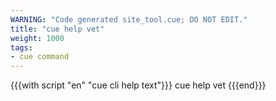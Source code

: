 ```yaml
---
WARNING: "Code generated site_tool.cue; DO NOT EDIT."
title: "cue help vet"
weight: 1000
tags:
- cue command
---
```


{{{with script "en" "cue cli help text"}}}
cue help vet
{{{end}}}
